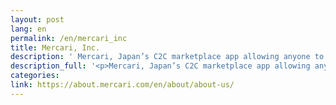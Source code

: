 ```yaml
---
layout: post
lang: en
permalink: /en/mercari_inc
title: Mercari, Inc.
description: ' Mercari, Japan’s C2C marketplace app allowing anyone to easily buy and sell using their smartphones. Our mission is to create value in a global marketplace where anyone can buy &amp; sell. '
description_full: '<p>Mercari, Japan’s C2C marketplace app allowing anyone to easily buy and sell using their smartphones. Our mission is to create value in a global marketplace where anyone can buy &amp; sell.</p>'
categories: 
link: https://about.mercari.com/en/about/about-us/
---
```

